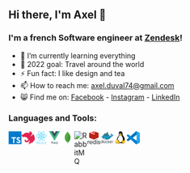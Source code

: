 ## Hi there, I'm Axel 👋

### I'm a french Software engineer at [Zendesk][zen]!

- 🌱 I’m currently learning everything
- 🥅 2022 goal: Travel around the world
- ⚡ Fun fact: I like design and tea
- 📫 How to reach me: axel.duval74@gmail.com
- 😸 Find me on: [Facebook][facebookurl] - [Instagram][instaurl] - [LinkedIn][linkedinurl]
</details>

### Languages and Tools:

<img align="left" alt="Typescript" width="26px" src="https://raw.githubusercontent.com/devicons/devicon/master/icons/typescript/typescript-original.svg" />
<img align="left" alt="NestJS" width="26px" src="https://raw.githubusercontent.com/devicons/devicon/master/icons/nestjs/nestjs-plain.svg" />
<img align="left" alt="React" width="26px" src="https://raw.githubusercontent.com/devicons/devicon/master/icons/react/react-original-wordmark.svg" />
<img align="left" alt="Vue" width="26px" src="https://raw.githubusercontent.com/devicons/devicon/master/icons/vuejs/vuejs-original-wordmark.svg" />
<img align="left" alt="MongoDB" width="26px" src="https://raw.githubusercontent.com/devicons/devicon/master/icons/mongodb/mongodb-original.svg" />
<img align="left" alt="RabbitMQ" width="26px" src="https://www.vectorlogo.zone/logos/rabbitmq/rabbitmq-icon.svg" />
<img align="left" alt="Redis" width="26px" src="https://raw.githubusercontent.com/devicons/devicon/master/icons/redis/redis-original-wordmark.svg" />
<img align="left" alt="Docker" width="26px" src="https://raw.githubusercontent.com/devicons/devicon/master/icons/docker/docker-original-wordmark.svg" />
<img align="left" alt="Linux" width="26px" src="https://raw.githubusercontent.com/devicons/devicon/master/icons/linux/linux-original.svg" />
<img align="left" alt="Visual Studio Code" width="26px" src="https://raw.githubusercontent.com/github/explore/80688e429a7d4ef2fca1e82350fe8e3517d3494d/topics/visual-studio-code/visual-studio-code.png" />








[zen]: https://www.zendesk.com/
[linkedinurl]: https://www.linkedin.com/in/axel-duval-18893a164/
[facebookurl]: https://www.facebook.com/marmotteaxel/
[instaurl]: https://www.instagram.com/axel.duval/?hl=fr
